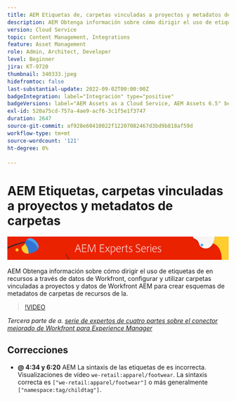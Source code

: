 ```yaml
---
title: AEM Etiquetas de, carpetas vinculadas a proyectos y metadatos de carpetas para el conector mejorado de Workfront AEM para la creación de
description: AEM Obtenga información sobre cómo dirigir el uso de etiquetas de en recursos a través de datos de Workfront, utilizar carpetas vinculadas a proyectos y datos de Workfront AEM para crear esquemas de metadatos de carpetas de recursos de la.
version: Cloud Service
topic: Content Management, Integrations
feature: Asset Management
role: Admin, Architect, Developer
level: Beginner
jira: KT-9720
thumbnail: 340333.jpeg
hidefromtoc: false
last-substantial-update: 2022-09-02T00:00:00Z
badgeIntegration: label="Integración" type="positive"
badgeVersions: label="AEM Assets as a Cloud Service, AEM Assets 6.5" before-title="false"
exl-id: 520a75cd-757a-4ae9-acf6-3c1f5e1f3747
duration: 2647
source-git-commit: af928e60410022f12207082467d3bd9b818af59d
workflow-type: tm+mt
source-wordcount: '121'
ht-degree: 0%

---
```


# AEM Etiquetas, carpetas vinculadas a proyectos y metadatos de carpetas

![AEM Serie de expertos de](./assets/banner.png)

AEM Obtenga información sobre cómo dirigir el uso de etiquetas de en recursos a través de datos de Workfront, configurar y utilizar carpetas vinculadas a proyectos y datos de Workfront AEM para crear esquemas de metadatos de carpetas de recursos de la.

>[!VIDEO](https://video.tv.adobe.com/v/340333?quality=12&learn=on)

_Tercera parte de a. [serie de expertos de cuatro partes sobre el conector mejorado de Workfront para Experience Manager](./overview.md)_

## Correcciones

+ __@ 4:34 y 6:20__ AEM La sintaxis de las etiquetas de es incorrecta. Visualizaciones de vídeo `we-retail:apparel/footwear`. La sintaxis correcta es `["we-retail:apparel/footwear"]` o más generalmente `["namespace:tag/childtag"]`.
